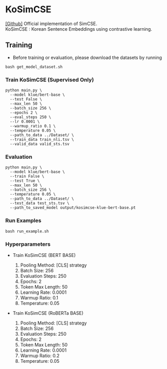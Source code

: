 # KoSimCSE
[[Github]](https://github.com/princeton-nlp/SimCSE) Official implementation of SimCSE. <br>
KoSimCSE : Korean Sentence Embeddings using contrastive learning.

## Training 
- Before training or evaluation, please download the datasets by running
```
bash get_model_dataset.sh
```
### Train KoSimCSE (Supervised Only)
  ```
  python main.py \
    --model klue/bert-base \
    --test False \
    --max_len 50 \
    --batch_size 256 \
    --epochs 2 \
    --eval_steps 250 \
    --lr 0.0001 \
    --warmup_ratio 0.1 \
    --temperature 0.05 \
    --path_to_data ../Dataset/ \
    --train_data train_nli.tsv \
    --valid_data valid_sts.tsv
  ```
### Evaluation
  ```
  python main.py \
    --model klue/bert-base \
    --train False \
    --test True \
    --max_len 50 \
    --batch_size 256 \
    --temperature 0.05 \
    --path_to_data ../Dataset/ \
    --test_data test_sts.tsv \
    --path_to_saved_model output/kosimcse-klue-bert-base.pt
  ```

### Run Examples
```
bash run_example.sh
```
### Hyperparameters
- Train KoSimCSE (BERT BASE)
  1. Pooling Method: [CLS] strategy
  2. Batch Size: 256
  3. Evaluation Steps: 250
  4. Epochs: 2
  5. Token Max Length: 50
  6. Learning Rate: 0.0001
  7. Warmup Ratio: 0.1
  8. Temperature: 0.05
  
- Train KoSimCSE (RoBERTa BASE)
  1. Pooling Method: [CLS] strategy
  2. Batch Size: 256
  3. Evaluation Steps: 250
  4. Epochs: 2
  5. Token Max Length: 50
  6. Learning Rate: 0.0001
  7. Warmup Ratio: 0.2
  8. Temperature: 0.05
